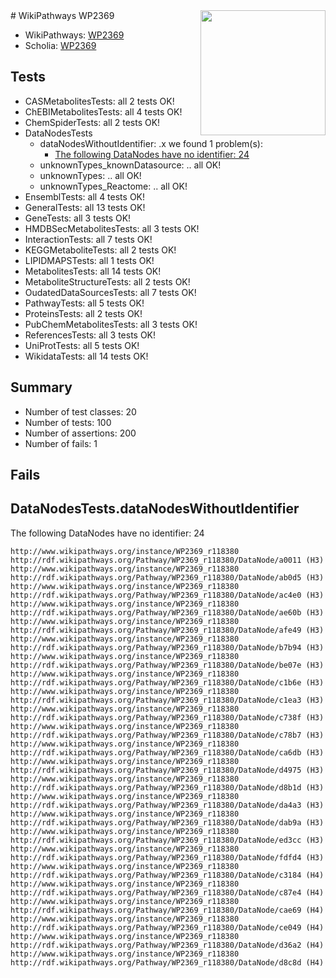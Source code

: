 <img style="float: right; width: 200px" src="https://upload.wikimedia.org/wikipedia/commons/thumb/8/83/Wplogo_with_text_500.png/640px-Wplogo_with_text_500.png" />
# WikiPathways WP2369

* WikiPathways: [WP2369](https://identifiers.org/wikipathways:WP2369)
* Scholia: [WP2369](https://scholia.toolforge.org/wikipathways/WP2369)
## Tests
* CASMetabolitesTests: all 2 tests OK!
* ChEBIMetabolitesTests: all 4 tests OK!
* ChemSpiderTests: all 2 tests OK!
* DataNodesTests
    * dataNodesWithoutIdentifier: .x we found 1 problem(s):
        * [The following DataNodes have no identifier: 24](#8792c4b3)
    * unknownTypes_knownDatasource: .. all OK!
    * unknownTypes: .. all OK!
    * unknownTypes_Reactome: .. all OK!
* EnsemblTests: all 4 tests OK!
* GeneralTests: all 13 tests OK!
* GeneTests: all 3 tests OK!
* HMDBSecMetabolitesTests: all 3 tests OK!
* InteractionTests: all 7 tests OK!
* KEGGMetaboliteTests: all 2 tests OK!
* LIPIDMAPSTests: all 1 tests OK!
* MetabolitesTests: all 14 tests OK!
* MetaboliteStructureTests: all 2 tests OK!
* OudatedDataSourcesTests: all 7 tests OK!
* PathwayTests: all 5 tests OK!
* ProteinsTests: all 2 tests OK!
* PubChemMetabolitesTests: all 3 tests OK!
* ReferencesTests: all 3 tests OK!
* UniProtTests: all 5 tests OK!
* WikidataTests: all 14 tests OK!


## Summary

* Number of test classes: 20
* Number of tests: 100
* Number of assertions: 200
* Number of fails: 1

## Fails

<a name="8792c4b3" />

## DataNodesTests.dataNodesWithoutIdentifier

The following DataNodes have no identifier: 24
```
http://www.wikipathways.org/instance/WP2369_r118380 http://rdf.wikipathways.org/Pathway/WP2369_r118380/DataNode/a0011 (H3)
http://www.wikipathways.org/instance/WP2369_r118380 http://rdf.wikipathways.org/Pathway/WP2369_r118380/DataNode/ab0d5 (H3)
http://www.wikipathways.org/instance/WP2369_r118380 http://rdf.wikipathways.org/Pathway/WP2369_r118380/DataNode/ac4e0 (H3)
http://www.wikipathways.org/instance/WP2369_r118380 http://rdf.wikipathways.org/Pathway/WP2369_r118380/DataNode/ae60b (H3)
http://www.wikipathways.org/instance/WP2369_r118380 http://rdf.wikipathways.org/Pathway/WP2369_r118380/DataNode/afe49 (H3)
http://www.wikipathways.org/instance/WP2369_r118380 http://rdf.wikipathways.org/Pathway/WP2369_r118380/DataNode/b7b94 (H3)
http://www.wikipathways.org/instance/WP2369_r118380 http://rdf.wikipathways.org/Pathway/WP2369_r118380/DataNode/be07e (H3)
http://www.wikipathways.org/instance/WP2369_r118380 http://rdf.wikipathways.org/Pathway/WP2369_r118380/DataNode/c1b6e (H3)
http://www.wikipathways.org/instance/WP2369_r118380 http://rdf.wikipathways.org/Pathway/WP2369_r118380/DataNode/c1ea3 (H3)
http://www.wikipathways.org/instance/WP2369_r118380 http://rdf.wikipathways.org/Pathway/WP2369_r118380/DataNode/c738f (H3)
http://www.wikipathways.org/instance/WP2369_r118380 http://rdf.wikipathways.org/Pathway/WP2369_r118380/DataNode/c78b7 (H3)
http://www.wikipathways.org/instance/WP2369_r118380 http://rdf.wikipathways.org/Pathway/WP2369_r118380/DataNode/ca6db (H3)
http://www.wikipathways.org/instance/WP2369_r118380 http://rdf.wikipathways.org/Pathway/WP2369_r118380/DataNode/d4975 (H3)
http://www.wikipathways.org/instance/WP2369_r118380 http://rdf.wikipathways.org/Pathway/WP2369_r118380/DataNode/d8b1d (H3)
http://www.wikipathways.org/instance/WP2369_r118380 http://rdf.wikipathways.org/Pathway/WP2369_r118380/DataNode/da4a3 (H3)
http://www.wikipathways.org/instance/WP2369_r118380 http://rdf.wikipathways.org/Pathway/WP2369_r118380/DataNode/dab9a (H3)
http://www.wikipathways.org/instance/WP2369_r118380 http://rdf.wikipathways.org/Pathway/WP2369_r118380/DataNode/ed3cc (H3)
http://www.wikipathways.org/instance/WP2369_r118380 http://rdf.wikipathways.org/Pathway/WP2369_r118380/DataNode/fdfd4 (H3)
http://www.wikipathways.org/instance/WP2369_r118380 http://rdf.wikipathways.org/Pathway/WP2369_r118380/DataNode/c3184 (H4)
http://www.wikipathways.org/instance/WP2369_r118380 http://rdf.wikipathways.org/Pathway/WP2369_r118380/DataNode/c87e4 (H4)
http://www.wikipathways.org/instance/WP2369_r118380 http://rdf.wikipathways.org/Pathway/WP2369_r118380/DataNode/cae69 (H4)
http://www.wikipathways.org/instance/WP2369_r118380 http://rdf.wikipathways.org/Pathway/WP2369_r118380/DataNode/ce049 (H4)
http://www.wikipathways.org/instance/WP2369_r118380 http://rdf.wikipathways.org/Pathway/WP2369_r118380/DataNode/d36a2 (H4)
http://www.wikipathways.org/instance/WP2369_r118380 http://rdf.wikipathways.org/Pathway/WP2369_r118380/DataNode/d8c8d (H4)
```

